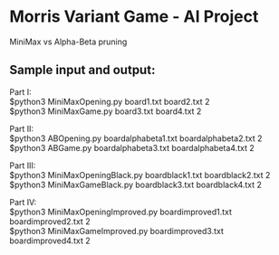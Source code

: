 # Morris Variant Game - AI Project

MiniMax vs Alpha-Beta pruning

## Sample input and output:

Part I:  
$python3 MiniMaxOpening.py board1.txt board2.txt 2  
$python3 MiniMaxGame.py board3.txt board4.txt 2

Part II:  
$python3 ABOpening.py boardalphabeta1.txt boardalphabeta2.txt 2  
$python3 ABGame.py boardalphabeta3.txt boardalphabeta4.txt 2

Part III:  
$python3 MiniMaxOpeningBlack.py boardblack1.txt boardblack2.txt 2  
$python3 MiniMaxGameBlack.py boardblack3.txt boardblack4.txt 2

Part IV:  
$python3 MiniMaxOpeningImproved.py boardimproved1.txt boardimproved2.txt 2  
$python3 MiniMaxGameImproved.py boardimproved3.txt boardimproved4.txt 2
